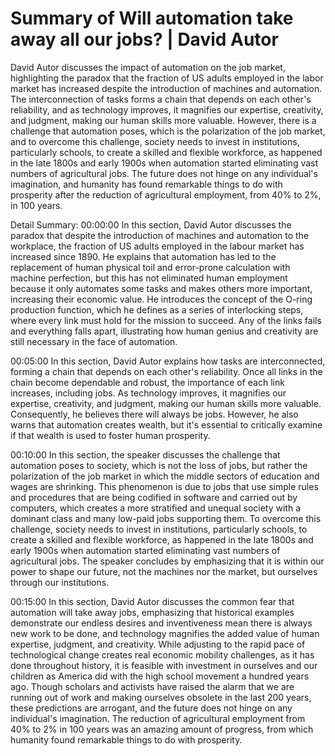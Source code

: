 # Summary of Will automation take away all our jobs? | David Autor

David Autor discusses the impact of automation on the job market, highlighting the paradox that the fraction of US adults employed in the labor market has increased despite the introduction of machines and automation. The interconnection of tasks forms a chain that depends on each other's reliability, and as technology improves, it magnifies our expertise, creativity, and judgment, making our human skills more valuable. However, there is a challenge that automation poses, which is the polarization of the job market, and to overcome this challenge, society needs to invest in institutions, particularly schools, to create a skilled and flexible workforce, as happened in the late 1800s and early 1900s when automation started eliminating vast numbers of agricultural jobs. The future does not hinge on any individual's imagination, and humanity has found remarkable things to do with prosperity after the reduction of agricultural employment, from 40% to 2%, in 100 years.

Detail Summary: 
00:00:00
In this section, David Autor discusses the paradox that despite the introduction of machines and automation to the workplace, the fraction of US adults employed in the labour market has increased since 1890. He explains that automation has led to the replacement of human physical toil and error-prone calculation with machine perfection, but this has not eliminated human employment because it only automates some tasks and makes others more important, increasing their economic value. He introduces the concept of the O-ring production function, which he defines as a series of interlocking steps, where every link must hold for the mission to succeed. Any of the links fails and everything falls apart, illustrating how human genius and creativity are still necessary in the face of automation.

00:05:00
In this section, David Autor explains how tasks are interconnected, forming a chain that depends on each other's reliability. Once all links in the chain become dependable and robust, the importance of each link increases, including jobs. As technology improves, it magnifies our expertise, creativity, and judgment, making our human skills more valuable. Consequently, he believes there will always be jobs. However, he also warns that automation creates wealth, but it's essential to critically examine if that wealth is used to foster human prosperity.

00:10:00
In this section, the speaker discusses the challenge that automation poses to society, which is not the loss of jobs, but rather the polarization of the job market in which the middle sectors of education and wages are shrinking. This phenomenon is due to jobs that use simple rules and procedures that are being codified in software and carried out by computers, which creates a more stratified and unequal society with a dominant class and many low-paid jobs supporting them. To overcome this challenge, society needs to invest in institutions, particularly schools, to create a skilled and flexible workforce, as happened in the late 1800s and early 1900s when automation started eliminating vast numbers of agricultural jobs. The speaker concludes by emphasizing that it is within our power to shape our future, not the machines nor the market, but ourselves through our institutions.

00:15:00
In this section, David Autor discusses the common fear that automation will take away jobs, emphasizing that historical examples demonstrate our endless desires and inventiveness mean there is always new work to be done, and technology magnifies the added value of human expertise, judgment, and creativity. While adjusting to the rapid pace of technological change creates real economic mobility challenges, as it has done throughout history, it is feasible with investment in ourselves and our children as America did with the high school movement a hundred years ago. Though scholars and activists have raised the alarm that we are running out of work and making ourselves obsolete in the last 200 years, these predictions are arrogant, and the future does not hinge on any individual's imagination. The reduction of agricultural employment from 40% to 2% in 100 years was an amazing amount of progress, from which humanity found remarkable things to do with prosperity.

